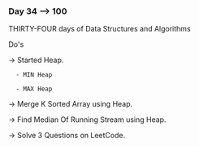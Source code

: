 ### Day 34 --> 100
THIRTY-FOUR days of Data Structures and Algorithms

Do's

-> Started Heap.

      - MIN Heap
      
      - MAX Heap   
               
-> Merge K Sorted Array using Heap.

-> Find Median Of Running Stream using Heap.

-> Solve 3 Questions on LeetCode.
